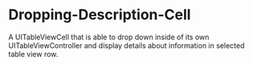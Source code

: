 Dropping-Description-Cell
=========================

A UITableViewCell that is able to drop down inside of its own UITableViewController and display details about information in selected table view row.
